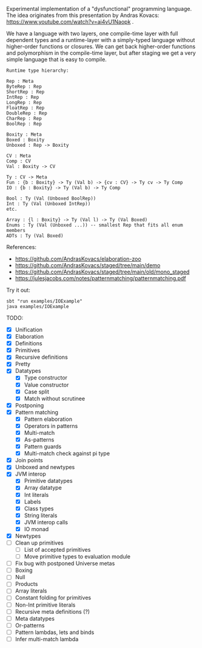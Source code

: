 Experimental implementation of a "dysfunctional" programming language.
The idea originates from this presentation by Andras Kovacs: https://www.youtube.com/watch?v=ai4vU1Naopk .

We have a language with two layers, one compile-time layer with full dependent types and a runtime-layer with a simply-typed language without higher-order functions or closures. We can get back higher-order functions and polymorphism in the compile-time layer, but after staging we get a very simple language that is easy to compile.

```
Runtime type hierarchy:

Rep : Meta
ByteRep : Rep
ShortRep : Rep
IntRep : Rep
LongRep : Rep
FloatRep : Rep
DoubleRep : Rep
CharRep : Rep
BoolRep : Rep

Boxity : Meta
Boxed : Boxity
Unboxed : Rep -> Boxity

CV : Meta
Comp : CV
Val : Boxity -> CV

Ty : CV -> Meta
Fun : {b : Boxity} -> Ty (Val b) -> {cv : CV} -> Ty cv -> Ty Comp
IO : {b : Boxity} -> Ty (Val b) -> Ty Comp

Bool : Ty (Val (Unboxed BoolRep))
Int : Ty (Val (Unboxed IntRep))
etc.

Array : {l : Boxity} -> Ty (Val l) -> Ty (Val Boxed)
Enums : Ty (Val (Unboxed ...)) -- smallest Rep that fits all enum members
ADTs : Ty (Val Boxed)
```

References:
- https://github.com/AndrasKovacs/elaboration-zoo
- https://github.com/AndrasKovacs/staged/tree/main/demo
- https://github.com/AndrasKovacs/staged/tree/main/old/mono_staged
- https://julesjacobs.com/notes/patternmatching/patternmatching.pdf

Try it out:
```
sbt "run examples/IOExample"
java examples/IOExample
```

TODO:
- [x] Unification
- [x] Elaboration
- [x] Definitions
- [x] Primitives
- [x] Recursive definitions
- [x] Pretty
- [x] Datatypes
  - [x] Type constructor
  - [x] Value constructor
  - [x] Case split
  - [x] Match without scrutinee
- [x] Postponing
- [x] Pattern matching
  - [x] Pattern elaboration
  - [x] Operators in patterns
  - [x] Multi-match
  - [x] As-patterns
  - [x] Pattern guards
  - [x] Multi-match check against pi type
- [x] Join points
- [x] Unboxed and newtypes
- [x] JVM interop
  - [x] Primitive datatypes
  - [x] Array datatype
  - [x] Int literals
  - [x] Labels
  - [x] Class types
  - [x] String literals
  - [x] JVM interop calls
  - [x] IO monad
- [x] Newtypes
- [ ] Clean up primitives
  - [ ] List of accepted primitives
  - [ ] Move primitive types to evaluation module
- [ ] Fix bug with postponed Universe metas
- [ ] Boxing
- [ ] Null
- [ ] Products
- [ ] Array literals
- [ ] Constant folding for primitives
- [ ] Non-Int primitive literals
- [ ] Recursive meta definitions (?)
- [ ] Meta datatypes
- [ ] Or-patterns
- [ ] Pattern lambdas, lets and binds
- [ ] Infer multi-match lambda
